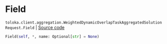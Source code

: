 # Field
`toloka.client.aggregation.WeightedDynamicOverlapTaskAggregatedSolutionRequest.Field` | [Source code](https://github.com/Toloka/toloka-kit/blob/v1.1.1/src/client/aggregation.py#L78)

```python
Field(self, *, name: Optional[str] = None)
```

